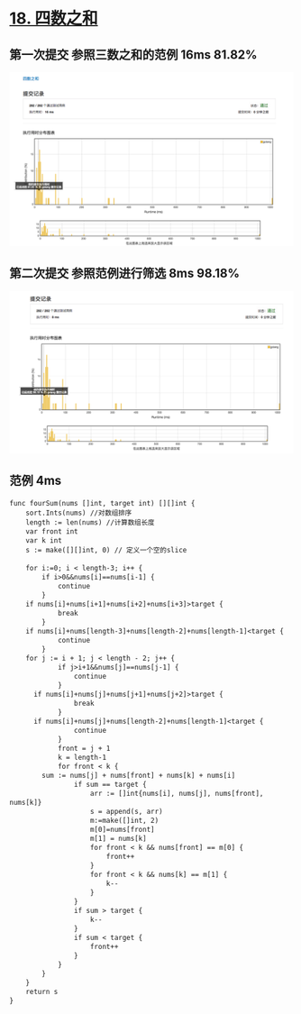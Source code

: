 # [18. 四数之和](https://leetcode-cn.com/problems/4sum/description/)

## 第一次提交 参照三数之和的范例 16ms 81.82%

![four-sum-1.png](./four-sum-1.png)

## 第二次提交 参照范例进行筛选 8ms 98.18%

![four-sum-2.png](./four-sum-2.png)

## 范例 4ms

```golang
func fourSum(nums []int, target int) [][]int {
	sort.Ints(nums) //对数组排序
	length := len(nums) //计算数组长度
	var front int 
	var k int 
	s := make([][]int, 0) // 定义一个空的slice

	for i:=0; i < length-3; i++ {
		if i>0&&nums[i]==nums[i-1] {
			continue
		}
    if nums[i]+nums[i+1]+nums[i+2]+nums[i+3]>target {
			break
		}
    if nums[i]+nums[length-3]+nums[length-2]+nums[length-1]<target {
			continue
		}
    for j := i + 1; j < length - 2; j++ { 
			if j>i+1&&nums[j]==nums[j-1] {
				continue
			}
      if nums[i]+nums[j]+nums[j+1]+nums[j+2]>target {
				break
			}
      if nums[i]+nums[j]+nums[length-2]+nums[length-1]<target {
				continue
			}
			front = j + 1
			k = length-1
			for front < k {
        sum := nums[j] + nums[front] + nums[k] + nums[i]
				if sum == target {
					arr := []int{nums[i], nums[j], nums[front], nums[k]}
					s = append(s, arr)
					m:=make([]int, 2)
					m[0]=nums[front]
					m[1] = nums[k]
					for front < k && nums[front] == m[0] {
						front++
					}
					for front < k && nums[k] == m[1] {
						k--
					}
				}
				if sum > target {
					k--
				}
				if sum < target {
					front++
				}
			}
		}
	}
	return s
}
```